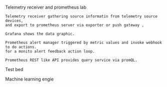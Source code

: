 Telemetry receiver and prometheus lab

    Telemetry receiver gathering source informatin from telemetry source devices, 
    and export to prometheus server via exporter or push gateway , 
    
    Grafana shows the data graphic.
    
    Prometheus alert manager triggered by metric values and invoke webhook to do actions. 
    for a monito alert feedback action loop.
    
    Prometheus REST like API provides query service via promQL.
    
 Test bed 
    
 Machine learning engie 
 